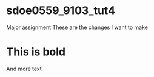 # sdoe0559_9103_tut4

Major assignment 
These are the changes I want to make

# This is bold

And more text

